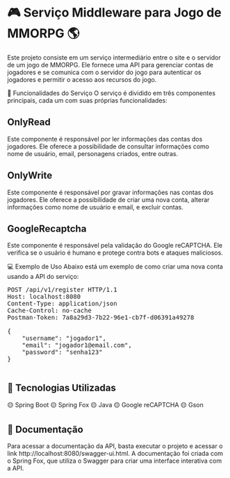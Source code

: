 <h1>🎮 Serviço Middleware para Jogo de MMORPG 🌎</h2>
Este projeto consiste em um serviço intermediário entre o site e o servidor de um jogo de MMORPG. Ele fornece uma API para gerenciar contas de jogadores e se comunica com o servidor do jogo para autenticar os jogadores e permitir o acesso aos recursos do jogo.

🧰 Funcionalidades do Serviço
O serviço é dividido em três componentes principais, cada um com suas próprias funcionalidades:

<h2>OnlyRead</h2>
Este componente é responsável por ler informações das contas dos jogadores. Ele oferece a possibilidade de consultar informações como nome de usuário, email, personagens criados, entre outras.

<h2>OnlyWrite</h2>
Este componente é responsável por gravar informações nas contas dos jogadores. Ele oferece a possibilidade de criar uma nova conta, alterar informações como nome de usuário e email, e excluir contas.

<h2>GoogleRecaptcha</h2>
Este componente é responsável pela validação do Google reCAPTCHA. Ele verifica se o usuário é humano e protege contra bots e ataques maliciosos.

💻 Exemplo de Uso
Abaixo está um exemplo de como criar uma nova conta usando a API do serviço:

<PRE>
POST /api/v1/register HTTP/1.1
Host: localhost:8080
Content-Type: application/json
Cache-Control: no-cache
Postman-Token: 7a8a29d3-7b22-96e1-cb7f-d06391a49278

{
    "username": "jogador1",
    "email": "jogador1@email.com",
    "password": "senha123"
}
    
</PRE>

<h2>🚀 Tecnologias Utilizadas</h2>
🟡 Spring Boot
🟡 Spring Fox
🟡 Java
🟡 Google reCAPTCHA
🟡 Gson

<h2>📖 Documentação</h2>
Para acessar a documentação da API, basta executar o projeto e acessar o link http://localhost:8080/swagger-ui.html. A documentação foi criada com o Spring Fox, que utiliza o Swagger para criar uma interface interativa com a API.
